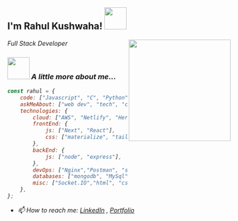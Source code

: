 <h2>I'm Rahul Kushwaha! <img src="https://media.giphy.com/media/12oufCB0MyZ1Go/giphy.gif" width="50"></h2>
<img align='right' src="https://media.giphy.com/media/1C8bHHJturSx2/giphy.gif?cid=ecf05e4772khx3bj1hkz1hk39r73xfti9blipeuzccxdf3vn&rid=giphy.gif&ct=g" width="230">
<p><em>Full Stack Developer </p>

### <img src="https://media.giphy.com/media/VgCDAzcKvsR6OM0uWg/giphy.gif" width="50"> A little more about me...  

    
```javascript
const rahul = {
    code: ["Javascript", "C", "Python", "Shell Scripting"],
    askMeAbout: ["web dev", "tech", "cricket", "cloud"],
    technologies: {
        cloud: ["AWS", "Netlify", "Heroku"],
        frontEnd: {
            js: ["Next", "React"],
            css: ["materialize", "tailwind", "styled component", "sass"]
        },
        backEnd: {
            js: ["node", "express"],
        },
        devOps: ["Nginx","Postman", "ssh", "ngrok"],
        databases: ["mongodb", "MySql"],
        misc: ["Socket.IO","html", "css"]
    },
};
```
- 📫 How to reach me: [LinkedIn](https://www.linkedin.com/in/rahul-kumar-5002981b6/) , [Portfolio](https://rahulkushwaha.com/)
